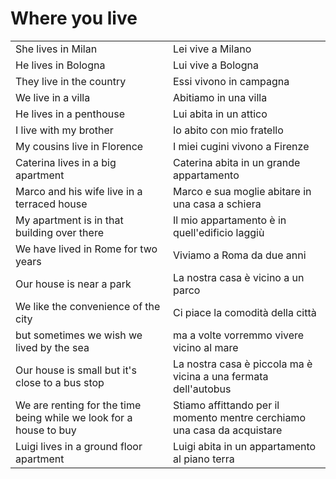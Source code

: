 # Where you live 

<table>
<tr>
<td width="50%">She lives in Milan</td>
<td>Lei vive a Milano</td>
</tr>
<tr>
<td width="50%">He lives in Bologna</td>
<td>Lui vive a Bologna</td>
</tr>
<tr>
<td width="50%">They live in the country</td>
<td>Essi vivono in campagna</td>
</tr>
<tr>
<td width="50%">We live in a villa</td>
<td>Abitiamo in una villa</td>
</tr>
<tr>
<td width="50%">He lives in a penthouse</td>
<td>Lui abita in un attico</td>
</tr>
<tr>
<td width="50%">I live with my brother</td>
<td>Io abito con mio fratello</td>
</tr>
<tr>
<td width="50%">My cousins live in Florence</td>
<td>I miei cugini vivono a Firenze</td>
</tr>
<tr>
<td width="50%">Caterina lives in a big apartment</td>
<td>Caterina abita in un grande appartamento</td>
</tr>
<tr>
<td width="50%">Marco and his wife live in a terraced house</td>
<td>Marco e sua moglie abitare in una casa a schiera</td>
</tr>
<tr>
<td width="50%">My apartment is in that building over there</td>
<td>Il mio appartamento è in quell'edificio laggiù</td>
</tr>
<tr>
<td width="50%">We have lived in Rome for two years</td>
<td>Viviamo a Roma da due anni</td>
</tr>
<tr>
<td width="50%">Our house is near a park</td>
<td>La nostra casa è vicino a un parco</td>
</tr>
<tr>
<td width="50%">We like the convenience of the city</td>
<td>Ci piace la comodità della città</td>
</tr>
<tr>
<td width="50%">but sometimes we wish we lived by the sea</td>
<td>ma a volte vorremmo vivere vicino al mare</td>
</tr>
<tr>
<td width="50%">Our house is small but it's close to a bus stop</td>
<td>La nostra casa è piccola ma è vicina a una fermata dell'autobus</td>
</tr>
<tr>
<td width="50%">We are renting for the time being while we look for a house to buy</td>
<td>Stiamo affittando per il momento mentre cerchiamo una casa da acquistare</td>
</tr>
<tr>
<td width="50%">Luigi lives in a ground floor apartment</td>
<td>Luigi abita in un appartamento al piano terra</td>
</tr>
</table>